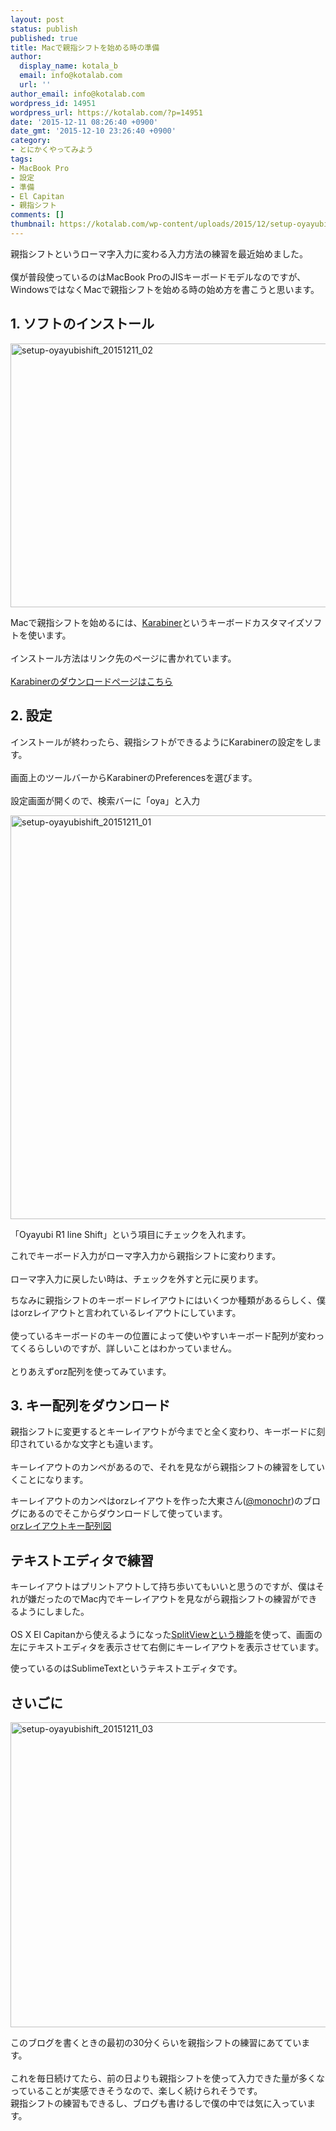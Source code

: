 ```yaml
---
layout: post
status: publish
published: true
title: Macで親指シフトを始める時の準備
author:
  display_name: kotala_b
  email: info@kotalab.com
  url: ''
author_email: info@kotalab.com
wordpress_id: 14951
wordpress_url: https://kotalab.com/?p=14951
date: '2015-12-11 08:26:40 +0900'
date_gmt: '2015-12-10 23:26:40 +0900'
category:
- とにかくやってみよう
tags:
- MacBook Pro
- 設定
- 準備
- El Capitan
- 親指シフト
comments: []
thumbnail: https://kotalab.com/wp-content/uploads/2015/12/setup-oyayubishift_20151211-780x520.jpg
---
```

<p>親指シフトというローマ字入力に変わる入力方法の練習を最近始めました。<br><br />
僕が普段使っているのはMacBook ProのJISキーボードモデルなのですが、WindowsではなくMacで親指シフトを始める時の始め方を書こうと思います。<br />
</p>
<!--more-->
<h2>1. ソフトのインストール</h2>
<p><img src="https://kotalab.com/wp-content/uploads/2015/12/setup-oyayubishift_20151211_02-780x422.png" alt="setup-oyayubishift_20151211_02" width="780" height="422" class="aligncenter size-large wp-image-14954" /></p>
<p>Macで親指シフトを始めるには、<a href="https://pqrs.org/osx/karabiner/index.html.ja" target="_blank">Karabiner</a>というキーボードカスタマイズソフトを使います。<br><br />
インストール方法はリンク先のページに書かれています。<br><br />
<a href="https://pqrs.org/osx/karabiner/index.html.ja" target="_blank">Karabinerのダウンロードページはこちら</a></p>
<h2>2. 設定</h2>
<p>インストールが終わったら、親指シフトができるようにKarabinerの設定をします。<br><br />
画面上のツールバーからKarabinerのPreferencesを選びます。<br><br />
設定画面が開くので、検索バーに「oya」と入力  </p>
<p><img src="https://kotalab.com/wp-content/uploads/2015/12/setup-oyayubishift_20151211_01-780x646.png" alt="setup-oyayubishift_20151211_01" width="780" height="646" class="aligncenter size-large wp-image-14953" /></p>
<p>「Oyayubi R1 line Shift」という項目にチェックを入れます。</p>
<p>これでキーボード入力がローマ字入力から親指シフトに変わります。<br><br />
ローマ字入力に戻したい時は、チェックを外すと元に戻ります。</p>
<p>ちなみに親指シフトのキーボードレイアウトにはいくつか種類があるらしく、僕はorzレイアウトと言われているレイアウトにしています。<br><br />
使っているキーボードのキーの位置によって使いやすいキーボード配列が変わってくるらしいのですが、詳しいことはわかっていません。<br><br />
とりあえずorz配列を使ってみています。</p>
<h2>3. キー配列をダウンロード</h2>
<p>親指シフトに変更するとキーレイアウトが今までと全く変わり、キーボードに刻印されているかな文字とも違います。<br><br />
キーレイアウトのカンペがあるので、それを見ながら親指シフトの練習をしていくことになります。</p>
<p>キーレイアウトのカンペはorzレイアウトを作った大東さん(<a href="https://twitter.com/monochr" target="_blank">@monochr</a>)のブログにあるのでそこからダウンロードして使っています。<br />
<a href="http://www.monochrome-photo.info/?p=8929" target="_blank">orzレイアウトキー配列図</a></p>
<h2>テキストエディタで練習</h2>
<p>キーレイアウトはプリントアウトして持ち歩いてもいいと思うのですが、僕はそれが嫌だったのでMac内でキーレイアウトを見ながら親指シフトの練習ができるようにしました。<br><br />
OS X El Capitanから使えるようになった<a href="http://itea40.jp/technic/mac-beginners/os-x-el-capitan/how-to-full-screen-display-two-apps-in-split-view/" target="_blank">SplitViewという機能</a>を使って、画面の左にテキストエディタを表示させて右側にキーレイアウトを表示させています。  </p>
<p>使っているのはSublimeTextというテキストエディタです。</p>
<h2>さいごに</h2>
<p><img src="https://kotalab.com/wp-content/uploads/2015/12/setup-oyayubishift_20151211_03-780x488.png" alt="setup-oyayubishift_20151211_03" width="780" height="488" class="aligncenter size-large wp-image-14955" /></p>
<p>このブログを書くときの最初の30分くらいを親指シフトの練習にあてています。<br><br />
これを毎日続けてたら、前の日よりも親指シフトを使って入力できた量が多くなっていることが実感できそうなので、楽しく続けられそうです。<br />
親指シフトの練習もできるし、ブログも書けるしで僕の中では気に入っています。</p>
